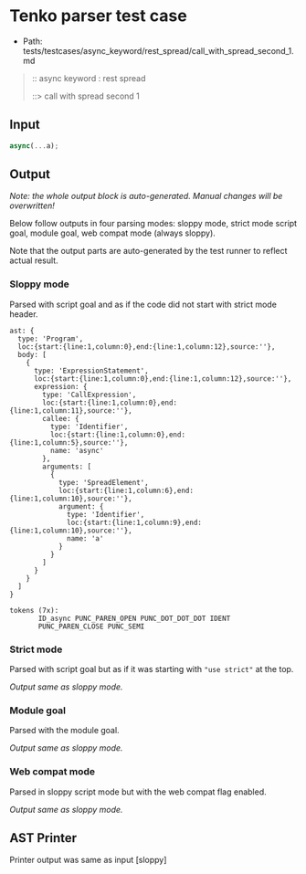 # Tenko parser test case

- Path: tests/testcases/async_keyword/rest_spread/call_with_spread_second_1.md

> :: async keyword : rest spread
>
> ::> call with spread second 1

## Input

`````js
async(...a);
`````

## Output

_Note: the whole output block is auto-generated. Manual changes will be overwritten!_

Below follow outputs in four parsing modes: sloppy mode, strict mode script goal, module goal, web compat mode (always sloppy).

Note that the output parts are auto-generated by the test runner to reflect actual result.

### Sloppy mode

Parsed with script goal and as if the code did not start with strict mode header.

`````
ast: {
  type: 'Program',
  loc:{start:{line:1,column:0},end:{line:1,column:12},source:''},
  body: [
    {
      type: 'ExpressionStatement',
      loc:{start:{line:1,column:0},end:{line:1,column:12},source:''},
      expression: {
        type: 'CallExpression',
        loc:{start:{line:1,column:0},end:{line:1,column:11},source:''},
        callee: {
          type: 'Identifier',
          loc:{start:{line:1,column:0},end:{line:1,column:5},source:''},
          name: 'async'
        },
        arguments: [
          {
            type: 'SpreadElement',
            loc:{start:{line:1,column:6},end:{line:1,column:10},source:''},
            argument: {
              type: 'Identifier',
              loc:{start:{line:1,column:9},end:{line:1,column:10},source:''},
              name: 'a'
            }
          }
        ]
      }
    }
  ]
}

tokens (7x):
       ID_async PUNC_PAREN_OPEN PUNC_DOT_DOT_DOT IDENT
       PUNC_PAREN_CLOSE PUNC_SEMI
`````

### Strict mode

Parsed with script goal but as if it was starting with `"use strict"` at the top.

_Output same as sloppy mode._

### Module goal

Parsed with the module goal.

_Output same as sloppy mode._

### Web compat mode

Parsed in sloppy script mode but with the web compat flag enabled.

_Output same as sloppy mode._

## AST Printer

Printer output was same as input [sloppy]
